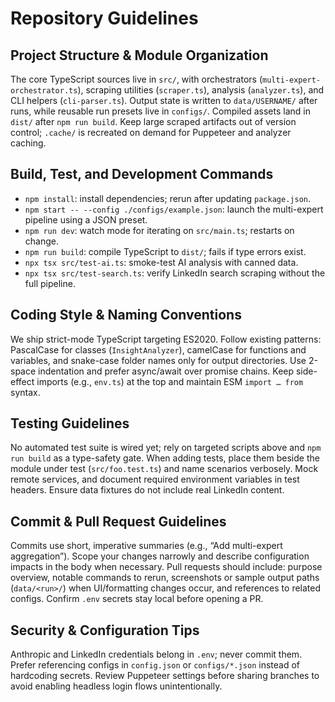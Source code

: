 # Repository Guidelines

## Project Structure & Module Organization
The core TypeScript sources live in `src/`, with orchestrators (`multi-expert-orchestrator.ts`), scraping utilities (`scraper.ts`), analysis (`analyzer.ts`), and CLI helpers (`cli-parser.ts`). Output state is written to `data/USERNAME/` after runs, while reusable run presets live in `configs/`. Compiled assets land in `dist/` after `npm run build`. Keep large scraped artifacts out of version control; `.cache/` is recreated on demand for Puppeteer and analyzer caching.

## Build, Test, and Development Commands
- `npm install`: install dependencies; rerun after updating `package.json`.
- `npm start -- --config ./configs/example.json`: launch the multi-expert pipeline using a JSON preset.
- `npm run dev`: watch mode for iterating on `src/main.ts`; restarts on change.
- `npm run build`: compile TypeScript to `dist/`; fails if type errors exist.
- `npx tsx src/test-ai.ts`: smoke-test AI analysis with canned data.
- `npx tsx src/test-search.ts`: verify LinkedIn search scraping without the full pipeline.

## Coding Style & Naming Conventions
We ship strict-mode TypeScript targeting ES2020. Follow existing patterns: PascalCase for classes (`InsightAnalyzer`), camelCase for functions and variables, and snake-case folder names only for output directories. Use 2-space indentation and prefer async/await over promise chains. Keep side-effect imports (e.g., `env.ts`) at the top and maintain ESM `import … from` syntax.

## Testing Guidelines
No automated test suite is wired yet; rely on targeted scripts above and `npm run build` as a type-safety gate. When adding tests, place them beside the module under test (`src/foo.test.ts`) and name scenarios verbosely. Mock remote services, and document required environment variables in test headers. Ensure data fixtures do not include real LinkedIn content.

## Commit & Pull Request Guidelines
Commits use short, imperative summaries (e.g., “Add multi-expert aggregation”). Scope your changes narrowly and describe configuration impacts in the body when necessary. Pull requests should include: purpose overview, notable commands to rerun, screenshots or sample output paths (`data/<run>/`) when UI/formatting changes occur, and references to related configs. Confirm `.env` secrets stay local before opening a PR.

## Security & Configuration Tips
Anthropic and LinkedIn credentials belong in `.env`; never commit them. Prefer referencing configs in `config.json` or `configs/*.json` instead of hardcoding secrets. Review Puppeteer settings before sharing branches to avoid enabling headless login flows unintentionally.
